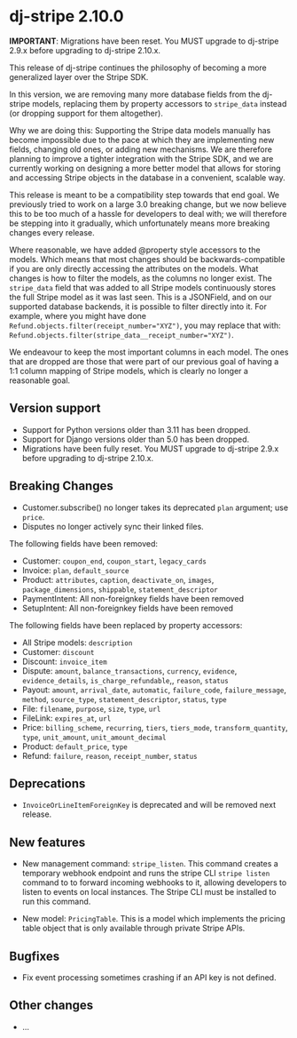 # dj-stripe 2.10.0

**IMPORTANT**: Migrations have been reset. You MUST upgrade to dj-stripe 2.9.x before
upgrading to dj-stripe 2.10.x.

This release of dj-stripe continues the philosophy of becoming a more generalized
layer over the Stripe SDK.

In this version, we are removing many more database fields from the dj-stripe models,
replacing them by property accessors to `stripe_data` instead (or dropping support for
them altogether).

Why we are doing this: Supporting the Stripe data models manually has become impossible
due to the pace at which they are implementing new fields, changing old ones, or adding
new mechanisms. We are therefore planning to improve a tighter integration with the
Stripe SDK, and we are currently working on designing a more better model that allows
for storing and accessing Stripe objects in the database in a convenient, scalable way.

This release is meant to be a compatibility step towards that end goal. We previously
tried to work on a large 3.0 breaking change, but we now believe this to be too much of
a hassle for developers to deal with; we will therefore be stepping into it gradually,
which unfortunately means more breaking changes every release.

Where reasonable, we have added @property style accessors to the models. Which means
that most changes should be backwards-compatible if you are only directly accessing the
attributes on the models. What changes is how to filter the models, as the columns no
longer exist.
The `stripe_data` field that was added to all Stripe models continuously stores the full
Stripe model as it was last seen. This is a JSONField, and on our supported database
backends, it is possible to filter directly into it. For example, where you might have
done `Refund.objects.filter(receipt_number="XYZ")`, you may replace that with:
`Refund.objects.filter(stripe_data__receipt_number="XYZ")`.

We endeavour to keep the most important columns in each model. The ones that are dropped
are those that were part of our previous goal of having a 1:1 column mapping of Stripe
models, which is clearly no longer a reasonable goal.

## Version support

-   Support for Python versions older than 3.11 has been dropped.
-   Support for Django versions older than 5.0 has been dropped.
-   Migrations have been fully reset. You MUST upgrade to dj-stripe 2.9.x before
    upgrading to dj-stripe 2.10.x.

## Breaking Changes

-   Customer.subscribe() no longer takes its deprecated `plan` argument; use `price`.
-   Disputes no longer actively sync their linked files.

The following fields have been removed:

-   Customer: `coupon_end`, `coupon_start`, `legacy_cards`
-   Invoice: `plan`, `default_source`
-   Product: `attributes`, `caption`, `deactivate_on`, `images`, `package_dimensions`,
    `shippable`, `statement_descriptor`
-   PaymentIntent: All non-foreignkey fields have been removed
-   SetupIntent: All non-foreignkey fields have been removed

The following fields have been replaced by property accessors:

-   All Stripe models: `description`
-   Customer: `discount`
-   Discount: `invoice_item`
-   Dispute: `amount`, `balance_transactions`, `currency`, `evidence`,
    `evidence_details`, `is_charge_refundable`,, `reason`, `status`
-   Payout: `amount`, `arrival_date`, `automatic`, `failure_code`, `failure_message`,
    `method`, `source_type`, `statement_descriptor`, `status`, `type`
-   File: `filename`, `purpose`, `size`, `type`, `url`
-   FileLink: `expires_at`, `url`
-   Price: `billing_scheme`, `recurring`, `tiers`, `tiers_mode`, `transform_quantity`,
    `type`, `unit_amount`, `unit_amount_decimal`
-   Product: `default_price`, `type`
-   Refund: `failure`, `reason`, `receipt_number`, `status`

## Deprecations

-   `InvoiceOrLineItemForeignKey` is deprecated and will be removed next release.

## New features

-   New management command: `stripe_listen`. This command creates a temporary webhook
    endpoint and runs the stripe CLI `stripe listen` command to to forward incoming
    webhooks to it, allowing developers to listen to events on local instances. The
    Stripe CLI must be installed to run this command.

-   New model: `PricingTable`. This is a model which implements the pricing table object
    that is only available through private Stripe APIs.

## Bugfixes

-   Fix event processing sometimes crashing if an API key is not defined.

## Other changes

-   ...
